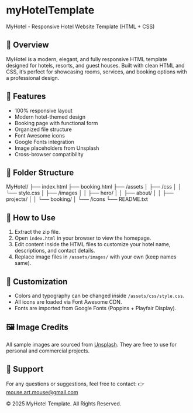 # myHotelTemplate

MyHotel - Responsive Hotel Website Template (HTML + CSS)


📌 Overview
------------
MyHotel is a modern, elegant, and fully responsive HTML template 
designed for hotels, resorts, and guest houses. Built with clean 
HTML and CSS, it’s perfect for showcasing rooms, services, and 
booking options with a professional design.

🌟 Features
------------
- 100% responsive layout
- Modern hotel-themed design
- Booking page with functional form
- Organized file structure
- Font Awesome icons
- Google Fonts integration
- Image placeholders from Unsplash
- Cross-browser compatibility

📁 Folder Structure
--------------------
MyHotel/
 ├── index.html
 ├── booking.html
 ├── /assets
 │    ├── /css
 │    │     └── style.css
 │    ├── /images
 │    │     ├── hero/
 │    │     ├── about/
 │    │     ├── projects/
 │    │     └── booking/
 │    └── /icons
 └── README.txt

🧠 How to Use
---------------
1. Extract the zip file.
2. Open `index.html` in your browser to view the homepage.
3. Edit content inside the HTML files to customize your hotel name, 
   descriptions, and contact details.
4. Replace image files in `/assets/images/` with your own (keep names same).

🎨 Customization
-----------------
- Colors and typography can be changed inside `/assets/css/style.css`.
- All icons are loaded via Font Awesome CDN.
- Fonts are imported from Google Fonts (Poppins + Playfair Display).

🖼️ Image Credits
------------------
All sample images are sourced from [Unsplash](https://unsplash.com/).
They are free to use for personal and commercial projects.

💌 Support
------------
For any questions or suggestions, feel free to contact:
👉 mouse.art.mouse@gmail.com

© 2025 MyHotel Template. All Rights Reserved.


